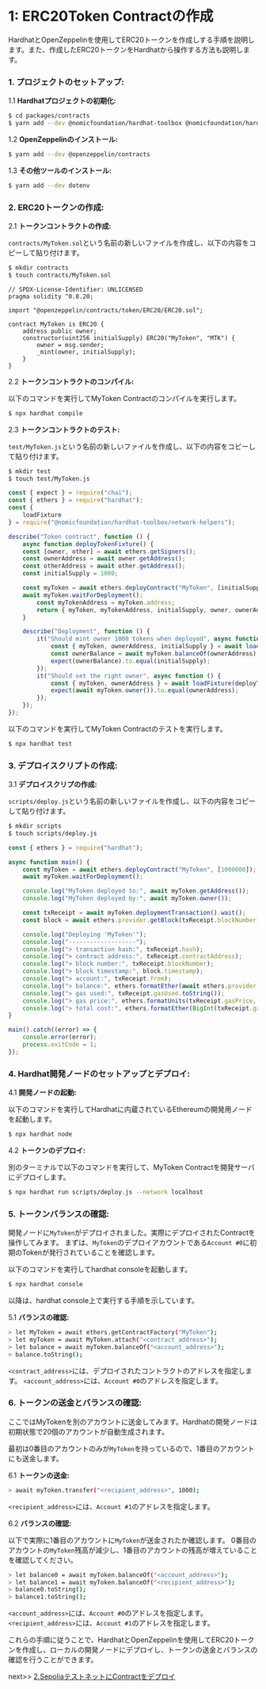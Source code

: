 # 1: ERC20Token Contractの作成

HardhatとOpenZeppelinを使用してERC20トークンを作成しする手順を説明します。また、作成したERC20トークンをHardhatから操作する方法も説明します。

### 1. **プロジェクトのセットアップ:**

1.1 **Hardhatプロジェクトの初期化:**
```bash
$ cd packages/contracts
$ yarn add --dev @nomicfoundation/hardhat-toolbox @nomicfoundation/hardhat-ignition @nomicfoundation/hardhat-ignition-ethers @nomicfoundation/hardhat-network-helpers @nomicfoundation/hardhat-chai-matchers @nomicfoundation/hardhat-ethers @nomicfoundation/hardhat-verify chai@4 ethers hardhat-gas-reporter solidity-coverage @typechain/hardhat typechain @typechain/ethers-v6
```

1.2 **OpenZeppelinのインストール:**
```bash
$ yarn add --dev @openzeppelin/contracts
```

1.3 **その他ツールのインストール:**
```bash
$ yarn add --dev dotenv
```

### 2. **ERC20トークンの作成:**

2.1 **トークンコントラクトの作成:**

`contracts/MyToken.sol`という名前の新しいファイルを作成し、以下の内容をコピーして貼り付けます。
```bash
$ mkdir contracts
$ touch contracts/MyToken.sol
```
```solidity
// SPDX-License-Identifier: UNLICENSED
pragma solidity ^0.8.20;

import "@openzeppelin/contracts/token/ERC20/ERC20.sol";

contract MyToken is ERC20 {
    address public owner;
    constructor(uint256 initialSupply) ERC20("MyToken", "MTK") {
        owner = msg.sender;
        _mint(owner, initialSupply);
    }
}
```

2.2 **トークンコントラクトのコンパイル:**

以下のコマンドを実行してMyToken Contractのコンパイルを実行します。
```bash
$ npx hardhat compile
```

2.3 **トークンコントラクトのテスト:**

`test/MyToken.js`という名前の新しいファイルを作成し、以下の内容をコピーして貼り付けます。
```bash
$ mkdir test
$ touch test/MyToken.js
```
```javascript
const { expect } = require("chai");
const { ethers } = require("hardhat");
const {
    loadFixture
} = require("@nomicfoundation/hardhat-toolbox/network-helpers");

describe("Token contract", function () {
    async function deployTokenFixture() {
    const [owner, other] = await ethers.getSigners();
    const ownerAddress = await owner.getAddress();
    const otherAddress = await other.getAddress();
    const initialSupply = 1000;

    const myToken = await ethers.deployContract("MyToken", [initialSupply]);
    await myToken.waitForDeployment();
        const myTokenAddress = myToken.address;
        return { myToken, myTokenAddress, initialSupply, owner, ownerAddress, other ,otherAddress };
    }

    describe("Deployment", function () {
        it("Should mint owner 1000 tokens when deployed", async function () {
            const { myToken, ownerAddress, initialSupply } = await loadFixture(deployTokenFixture);
            const ownerBalance = await myToken.balanceOf(ownerAddress)
            expect(ownerBalance).to.equal(initialSupply);
        });
        it("Should set the right owner", async function () {
            const { myToken, ownerAddress } = await loadFixture(deployTokenFixture);
            expect(await myToken.owner()).to.equal(ownerAddress);
        });
    });
});
```

以下のコマンドを実行してMyToken Contractのテストを実行します。
```bash
$ npx hardhat test
```

### 3. **デプロイスクリプトの作成:**

3.1 **デプロイスクリプの作成:**

`scripts/deploy.js`という名前の新しいファイルを作成し、以下の内容をコピーして貼り付けます。
```bash
$ mkdir scripts
$ touch scripts/deploy.js
```
```javascript
const { ethers } = require("hardhat");

async function main() {
    const myToken = await ethers.deployContract("MyToken", [1000000]);
    await myToken.waitForDeployment();

    console.log("MyToken deployed to:", await myToken.getAddress());
    console.log("MyToken deployed by:", await myToken.owner());

    const txReceipt = await myToken.deploymentTransaction().wait();
    const block = await ethers.provider.getBlock(txReceipt.blockNumber);

    console.log("Deploying 'MyToken'");
    console.log("-------------------");
    console.log("> transaction hash:", txReceipt.hash);
    console.log("> contract address:", txReceipt.contractAddress);
    console.log("> block number:", txReceipt.blockNumber);
    console.log("> block timestamp:", block.timestamp);
    console.log("> account:", txReceipt.from);
    console.log("> balance:", ethers.formatEther(await ethers.provider.getBalance(txReceipt.from)));
    console.log("> gas used:", txReceipt.gasUsed.toString());
    console.log("> gas price:", ethers.formatUnits(txReceipt.gasPrice, 'gwei'), "gwei");
    console.log("> total cost:", ethers.formatEther(BigInt(txReceipt.gasPrice) * BigInt(txReceipt.gasUsed)), "ETH");
}

main().catch((error) => {
    console.error(error);
    process.exitCode = 1;
});
```

### 4. **Hardhat開発ノードのセットアップとデプロイ:**

4.1 **開発ノードの起動:**

以下のコマンドを実行してHardhatに内蔵されているEthereumの開発用ノードを起動します。
```bash
$ npx hardhat node
```

4.2 **トークンのデプロイ:**

別のターミナルで以下のコマンドを実行して、MyToken Contractを開発サーバにデプロイします。
```bash
$ npx hardhat run scripts/deploy.js --network localhost
```

### 5. **トークンバランスの確認:**

開発ノードに`MyToken`がデプロイされました。実際にデプロイされたContractを操作してみます。
まずは、`MyToken`のデプロイアカウントである`Account #0`に初期のTokenが発行されていることを確認します。

以下のコマンドを実行してhardhat consoleを起動します。
```bash
$ npx hardhat console
```

以降は、hardhat console上で実行する手順を示しています。

5.1 **バランスの確認:**
```bash
> let MyToken = await ethers.getContractFactory("MyToken");
> let myToken = await MyToken.attach("<contract_address>");
> let balance = await myToken.balanceOf("<account_address>");
> balance.toString();
```
`<contract_address>`には、デプロイされたコントラクトのアドレスを指定します。
`<account_address>`には、`Account #0`のアドレスを指定します。

### 6. **トークンの送金とバランスの確認:**

ここではMyTokenを別のアカウントに送金してみます。Hardhatの開発ノードは初期状態で20個のアカウントが自動生成されます。

最初は0番目のアカウントのみが`MyToken`を持っているので、1番目のアカウントにも送金します。

6.1 **トークンの送金:**
```bash
> await myToken.transfer("<recipient_address>", 1000);
```
`<recipient_address>`には、`Account #1`のアドレスを指定します。

6.2 **バランスの確認:**

以下で実際に1番目のアカウントに`MyToken`が送金されたか確認します。
0番目のアカウントの`MyToken`残高が減少し、1番目のアカウントの残高が増えていることを確認してください。

```bash
> let balance0 = await myToken.balanceOf("<account_address>");
> let balance1 = await myToken.balanceOf("<recipient_address>");
> balance0.toString();
> balance1.toString();
```
`<account_address>`には、`Account #0`のアドレスを指定します。
`<recipient_address>`には、`Account #1`のアドレスを指定します。

これらの手順に従うことで、HardhatとOpenZeppelinを使用してERC20トークンを作成し、ローカルの開発ノードにデプロイし、トークンの送金とバランスの確認を行うことができます。

next&gt;&gt; [2.SepoliaテストネットにContractをデプロイ](./2_DeploySepolia.md)

